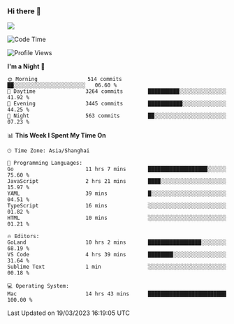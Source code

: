 ### Hi there 👋

<!--
**JJAYCHEN1e/jjaychen1e** is a ✨ _special_ ✨ repository because its `README.md` (this file) appears on your GitHub profile.

Here are some ideas to get you started:

- 🔭 I’m currently working on ...
- 🌱 I’m currently learning ...
- 👯 I’m looking to collaborate on ...
- 🤔 I’m looking for help with ...
- 💬 Ask me about ...
- 📫 How to reach me: ...
- 😄 Pronouns: ...
- ⚡ Fun fact: ...
-->

[![](https://github-readme-stats.vercel.app/api?username=jjaychen1e&show_icons=true)](https://github.com/jjaychen1e/github-readme-stats?count_private=true)

<!--START_SECTION:waka-->
![Code Time](http://img.shields.io/badge/Code%20Time-579%20hrs%2035%20mins-blue)

![Profile Views](http://img.shields.io/badge/Profile%20Views-2-blue)

**I'm a Night 🦉** 

```text
🌞 Morning                514 commits         ██░░░░░░░░░░░░░░░░░░░░░░░   06.60 % 
🌆 Daytime                3264 commits        ██████████░░░░░░░░░░░░░░░   41.92 % 
🌃 Evening                3445 commits        ███████████░░░░░░░░░░░░░░   44.25 % 
🌙 Night                  563 commits         ██░░░░░░░░░░░░░░░░░░░░░░░   07.23 % 
```


📊 **This Week I Spent My Time On** 

```text
🕑︎ Time Zone: Asia/Shanghai

💬 Programming Languages: 
Go                       11 hrs 7 mins       ███████████████████░░░░░░   75.60 % 
JavaScript               2 hrs 21 mins       ████░░░░░░░░░░░░░░░░░░░░░   15.97 % 
YAML                     39 mins             █░░░░░░░░░░░░░░░░░░░░░░░░   04.51 % 
TypeScript               16 mins             ░░░░░░░░░░░░░░░░░░░░░░░░░   01.82 % 
HTML                     10 mins             ░░░░░░░░░░░░░░░░░░░░░░░░░   01.21 % 

🔥 Editors: 
GoLand                   10 hrs 2 mins       █████████████████░░░░░░░░   68.19 % 
VS Code                  4 hrs 39 mins       ████████░░░░░░░░░░░░░░░░░   31.64 % 
Sublime Text             1 min               ░░░░░░░░░░░░░░░░░░░░░░░░░   00.18 % 

💻 Operating System: 
Mac                      14 hrs 43 mins      █████████████████████████   100.00 % 
```


 Last Updated on 19/03/2023 16:19:05 UTC
<!--END_SECTION:waka-->
